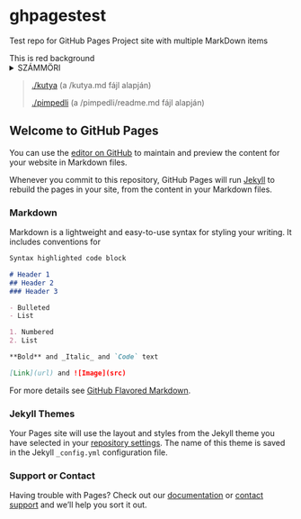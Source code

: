 # ghpagestest
Test repo for GitHub Pages Project site with multiple MarkDown items

<div bgcolor="red">This is red background</div>

<details>

<summary bgcolor="#3697">
 SZÁMMÖRI
</summary>

KONTENT

</details>



> [./kutya](./kutya) (a /kutya.md fájl alapján)
>
> [./pimpedli](./pimpedli) (a /pimpedli/readme.md fájl alapján)


## Welcome to GitHub Pages

You can use the [editor on GitHub](https://github.com/yugabe/ghpagestest/edit/gh-pages/index.md) to maintain and preview the content for your website in Markdown files.

Whenever you commit to this repository, GitHub Pages will run [Jekyll](https://jekyllrb.com/) to rebuild the pages in your site, from the content in your Markdown files.

### Markdown

Markdown is a lightweight and easy-to-use syntax for styling your writing. It includes conventions for

```markdown
Syntax highlighted code block

# Header 1
## Header 2
### Header 3

- Bulleted
- List

1. Numbered
2. List

**Bold** and _Italic_ and `Code` text

[Link](url) and ![Image](src)
```

For more details see [GitHub Flavored Markdown](https://guides.github.com/features/mastering-markdown/).

### Jekyll Themes

Your Pages site will use the layout and styles from the Jekyll theme you have selected in your [repository settings](https://github.com/yugabe/ghpagestest/settings). The name of this theme is saved in the Jekyll `_config.yml` configuration file.

### Support or Contact

Having trouble with Pages? Check out our [documentation](https://docs.github.com/categories/github-pages-basics/) or [contact support](https://support.github.com/contact) and we’ll help you sort it out.
